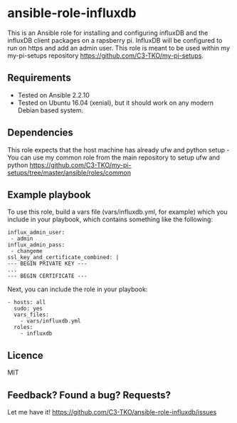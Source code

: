 # ansible-role-influxdb

This is an Ansible role for installing and configuring influxDB and the influxDB client packages on a rapsberry pi. InfluxDB will be configured to run on https and add an admin user. This role is meant to be used within my my-pi-setups repository https://github.com/C3-TKO/my-pi-setups.


## Requirements

- Tested on Ansible 2.2.10
- Tested on Ubuntu 16.04 (xenial), but it should work on any modern Debian based system.

## Dependencies

This role expects that the host machine has already ufw and python setup - You can use my common role from the main repository to setup ufw and python 
https://github.com/C3-TKO/my-pi-setups/tree/master/ansible/roles/common

## Example playbook

To use this role, build a vars file (vars/influxdb.yml, for example) which you include in your playbook,
which contains something like the following:

    influx_admin_user:
     - admin
    influx_admin_pass:
     - changeme
    ssl_key_and_certificate_combined: |
    --- BEGIN PRIVATE KEY ---
    ...
    --- BEGIN CERTIFICATE ---

Next, you can include the role in your playbook:

    - hosts: all
      sudo: yes
      vars_files:
        - vars/influxdb.yml
      roles:
        - influxdb

## Licence

MIT

## Feedback? Found a bug? Requests?

Let me have it! https://github.com/C3-TKO/ansible-role-influxdb/issues

